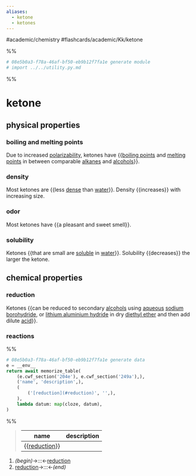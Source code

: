 ```yaml
---
aliases:
  - ketone
  - ketones
---
```


#academic/chemistry #flashcards/academic/Kk/ketone

%%
```Python
# 08e5b0a3-f78a-46af-bf50-eb9b12f7fa1e generate module
# import ../../utility.py.md
```
%%

# ketone

## physical properties

### boiling and melting points

Due to increased [polarizability](polarizability.md), ketones have {{[boiling points](boiling%20point.md) and [melting points](melting%20point.md) in between comparable [alkanes](alkane.md) and [alcohols](alcohol.md)}}. <!--SR:!2023-04-08,4,270-->

### density

Most ketones are {{less [dense](density.md) than [water](water.md)}}. Density {{increases}} with increasing size. <!--SR:!2023-04-07,2,230!2023-04-08,4,270-->

### odor

Most ketones have {{a pleasant and sweet smell}}. <!--SR:!2023-04-08,3,250-->

### solubility

Ketones {{that are small are [soluble](solubility.md) in [water](water.md)}}. Solubility {{decreases}} the larger the ketone. <!--SR:!2023-04-08,4,270!2023-04-08,4,270-->

## chemical properties

### reduction

Ketones {{can be reduced to secondary [alcohols](alcohol.md) using [aqueous](aqueous%20solution.md) [sodium borohydride](sodium%20borohydride.md), or [lithium aluminium hydride](lithium%20aluminium%20hydride.md) in dry [diethyl ether](diethyl%20ether.md) and then add dilute [acid](acid.md)}}.

### reactions

%%
```Python
# 08e5b0a3-f78a-46af-bf50-eb9b12f7fa1e generate data
e = __env__
return await memorize_table(
	(e.cwf_section('204e'), e.cwf_section('249a'),),
	('name', 'description',),
	(
		('[reduction](#reduction)', '',),
	),
	lambda datum: map(cloze, datum),
)
```
%%

<!--08e5b0a3-f78a-46af-bf50-eb9b12f7fa1e generate section="204e"--><!-- The following content is generated at 2023-04-06T10:40:18.725586+08:00. Any edits will be overridden! -->

> | name | description |
> |-|-|
> | {{[reduction](#reduction)}} |  |

<!--/08e5b0a3-f78a-46af-bf50-eb9b12f7fa1e-->

<!--08e5b0a3-f78a-46af-bf50-eb9b12f7fa1e generate section="249a"--><!-- The following content is generated at 2023-04-06T10:40:18.715119+08:00. Any edits will be overridden! -->

1. _(begin)_→:::←[reduction](#reduction)
2. [reduction](#reduction)→:::←_(end)_

<!--/08e5b0a3-f78a-46af-bf50-eb9b12f7fa1e-->
